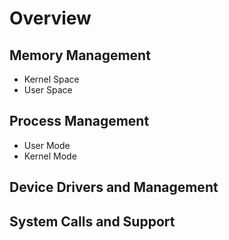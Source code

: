 # Overview

## Memory Management
* Kernel Space
* User Space
## Process Management
* User Mode
* Kernel Mode
## Device Drivers and Management
## System Calls and Support
